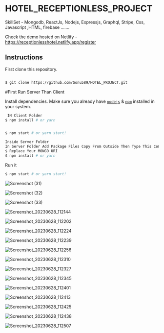 # HOTEL_RECEPTIONLESS_PROJECT
 SkillSet - Mongodb, ReactJs, Nodejs, Expressjs, Graphql, Stripe, Css, Javascript ,HTML, firebase .......
 
 Check the demo hosted on Netlify - https://receptionlesshotel.netlify.app/register

## Instructions

First clone this repository.

```bash

$ git clone https://github.com/Sonu589/HOTEL_PROJECT.git

```


#First Run Server Than Client

Install dependencies. Make sure you already have [`nodejs`](https://nodejs.org/en/) & [`npm`](https://www.npmjs.com/) installed in your system.
```bash
 IN Client Folder
$ npm install # or yarn
```

```bash

$ npm start # or yarn start!
```


```bash
Inside Server Folder
In Server Folder Add Package Files Copy From Outside Then Type This Command
$ Replace Your MONGO_URI
$ npm install # or yarn

```
Run it

```bash
$ npm start # or yarn start!

```

![Screenshot (31)](https://github.com/Sonu589/HOTEL_PROJECT/assets/78155991/b13237c4-76ec-4d1e-858e-60417bf42f55)

![Screenshot (32)](https://github.com/Sonu589/HOTEL_PROJECT/assets/78155991/292a21c6-883a-4f10-9437-2f7fa754d591)

![Screenshot (33)](https://github.com/Sonu589/HOTEL_PROJECT/assets/78155991/e2abe239-9044-48c8-8da6-8dc71095ac51)

![Screenshot_20230628_112144](https://github.com/Sonu589/HOTEL_PROJECT/assets/78155991/cde12569-90dc-42d1-8732-02f2fbf5251c)

![Screenshot_20230628_112202](https://github.com/Sonu589/HOTEL_PROJECT/assets/78155991/23ad0b58-eb8f-43c3-9daa-c2e43f93ed57)

![Screenshot_20230628_112224](https://github.com/Sonu589/HOTEL_PROJECT/assets/78155991/b038b141-7645-478c-bd36-f1e6a594da6a)

![Screenshot_20230628_112239](https://github.com/Sonu589/HOTEL_PROJECT/assets/78155991/1059c083-d2c2-4398-93fb-ab7ed436142a)

![Screenshot_20230628_112256](https://github.com/Sonu589/HOTEL_PROJECT/assets/78155991/279d5a34-84b6-4a21-9478-06ffc3d1cf6d)

![Screenshot_20230628_112310](https://github.com/Sonu589/HOTEL_PROJECT/assets/78155991/462f5ada-fc68-4259-83b7-24d932930781)

![Screenshot_20230628_112327](https://github.com/Sonu589/HOTEL_PROJECT/assets/78155991/6ce1376c-c004-44db-bf24-420f6dd15809)

![Screenshot_20230628_112345](https://github.com/Sonu589/HOTEL_PROJECT/assets/78155991/a8462a59-c7e6-4005-a298-7949f0000e61)

![Screenshot_20230628_112401](https://github.com/Sonu589/HOTEL_PROJECT/assets/78155991/48640746-8eca-464c-92d9-4ea1496eec3b)

![Screenshot_20230628_112413](https://github.com/Sonu589/HOTEL_PROJECT/assets/78155991/b0f89e1b-f06b-4f1f-bf59-bbe80811ed40)

![Screenshot_20230628_112425](https://github.com/Sonu589/HOTEL_PROJECT/assets/78155991/d58315c2-35a6-402e-a04d-dbaaa4b5d373)

![Screenshot_20230628_112438](https://github.com/Sonu589/HOTEL_PROJECT/assets/78155991/69cf8c09-da6f-460b-86db-1d1fd6e156c8)

![Screenshot_20230628_112507](https://github.com/Sonu589/HOTEL_PROJECT/assets/78155991/81f05afa-50c9-4502-ac26-d01440302dbe)
